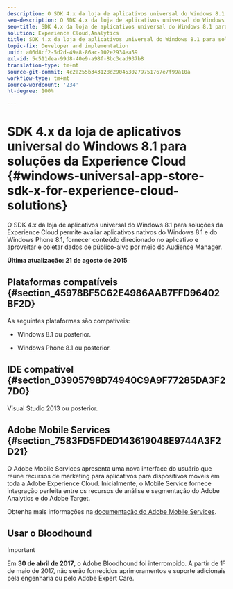 ```yaml
---
description: O SDK 4.x da loja de aplicativos universal do Windows 8.1 para soluções da Experience Cloud permite avaliar aplicativos nativos do Windows 8.1 e do Windows Phone 8.1, fornecer conteúdo direcionado dentro do aplicativo e aproveitar e coletar dados de público-alvo por meio do Audience Manager.
seo-description: O SDK 4.x da loja de aplicativos universal do Windows 8.1 para soluções da Experience Cloud permite avaliar aplicativos nativos do Windows 8.1 e do Windows Phone 8.1, fornecer conteúdo direcionado dentro do aplicativo e aproveitar e coletar dados de público-alvo por meio do Audience Manager.
seo-title: SDK 4.x da loja de aplicativos universal do Windows 8.1 para soluções da Experience Cloud
solution: Experience Cloud,Analytics
title: SDK 4.x da loja de aplicativos universal do Windows 8.1 para soluções da Experience Cloud
topic-fix: Developer and implementation
uuid: a06d8cf2-5d2d-49a8-86ac-102e2934ea59
exl-id: 5c511dea-99d8-40e9-a98f-8bc3cad937b8
translation-type: tm+mt
source-git-commit: 4c2a255b343128d2904530279751767e7f99a10a
workflow-type: tm+mt
source-wordcount: '234'
ht-degree: 100%

---
```


# SDK 4.x da loja de aplicativos universal do Windows 8.1 para soluções da Experience Cloud {#windows-universal-app-store-sdk-x-for-experience-cloud-solutions}

O SDK 4.x da loja de aplicativos universal do Windows 8.1 para soluções da Experience Cloud permite avaliar aplicativos nativos do Windows 8.1 e do Windows Phone 8.1, fornecer conteúdo direcionado no aplicativo e aproveitar e coletar dados de público-alvo por meio do Audience Manager.

**Última atualização: 21 de agosto de 2015**

## Plataformas compatíveis {#section_45978BF5C62E4986AAB7FFD96402BF2D}

As seguintes plataformas são compatíveis:

* Windows 8.1 ou posterior.

* Windows Phone 8.1 ou posterior.

## IDE compatível {#section_03905798D74940C9A9F77285DA3F27D0}

Visual Studio 2013 ou posterior.

## Adobe Mobile Services {#section_7583FD5FDED143619048E9744A3F2D21}

O Adobe Mobile Services apresenta uma nova interface do usuário que reúne recursos de marketing para aplicativos para dispositivos móveis em toda a Adobe Experience Cloud. Inicialmente, o Mobile Service fornece integração perfeita entre os recursos de análise e segmentação do Adobe Analytics e do Adobe Target.

Obtenha mais informações na [documentação do Adobe Mobile Services](/help/using/home.md).

## Usar o Bloodhound

>[!IMPORTANT]
>
>Em **30 de abril de 2017**, o Adobe Bloodhound foi interrompido. A partir de 1º de maio de 2017, não serão fornecidos aprimoramentos e suporte adicionais pela engenharia ou pelo Adobe Expert Care.
